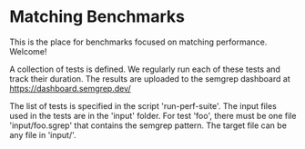Matching Benchmarks
==

This is the place for benchmarks focused on matching performance. Welcome!

A collection of tests is defined. We regularly run each of these tests and 
track their duration. The results are uploaded to the semgrep dashboard at 
https://dashboard.semgrep.dev/

The list of tests is specified in the script 'run-perf-suite'.
The input files used in the tests are in the 'input' folder. For test 'foo', 
there must be one file 'input/foo.sgrep' that contains the semgrep pattern. 
The target file can be any file in 'input/'.
